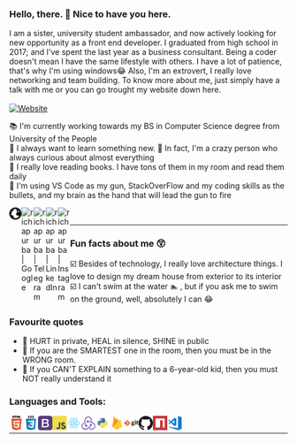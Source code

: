 ### Hello, there. 👋 Nice to have you here.<br/>
I am a sister, university student ambassador, and now actively looking for new opportunity as a front end developer. I graduated from high school in 2017; and I've spent the last year as a business consultant. Being a coder doesn't mean I have the same lifestyle with others. I have a lot of patience, that's why I'm using windows😂 Also, I'm an extrovert, I really love networking and team building. To know more about me, just simply have a talk with me or you can go trought my website down here.<br/><br/>
[![Website](https://img.shields.io/website?label=richa.rf.gd&style=for-the-badge&url=https%3A%2F%2Fricha.rf.gd)](https://richa.rf.gd)

📚 I'm currently working towards my BS in Computer Science degree from University of the People<br/>
💎 I always want to learn something new. 🔬 In fact, I'm a crazy person who always curious about almost everything<br/>
📖 I really love reading books. I have tons of them in my room and read them daily<br/>
🔫 I'm using VS Code as my gun, StackOverFlow and my coding skills as the bullets, and my brain as the hand that will lead the gun to fire<br/>

[<img align="left" alt="richapurba.github.io" width="22px" src="https://raw.githubusercontent.com/iconic/open-iconic/master/svg/globe.svg" />](https://richapurba.github.io)
[<img align="left" alt="richapurba | Google" width="22px" src="https://cdn.jsdelivr.net/npm/simple-icons@v3/icons/google.svg" />](mailto:richathorne@gmail.com)
[<img align="left" alt="richapurba | Telegram" width="22px" src="https://cdn.jsdelivr.net/npm/simple-icons@v3/icons/telegram.svg" />](https://t.co/richapurba)
[<img align="left" alt="richapurba | LinkedIn" width="22px" src="https://cdn.jsdelivr.net/npm/simple-icons@v3/icons/linkedin.svg" />](https://linkedin.com/in/ichapurba)
[<img align="left" alt="richapurba | Instagram" width="22px" src="https://cdn.jsdelivr.net/npm/simple-icons@v3/icons/instagram.svg" />](https://instagram.com/richaulivia)

<br />

---

### Fun facts about me 😲<br/>
☑️ Besides of technology, I really love architecture things. I love to design my dream house from exterior to its interior<br/>
☑️ I can't swim at the water 🏊 , but if you ask me to swim on the ground, well, absolutely I can 😂<br/>

### Favourite quotes
- 🌱 HURT in private, HEAL in silence, SHINE in public
- 🔭 If you are the SMARTEST one in the room, then you must be in the WRONG room.
- 👯 If you CAN'T EXPLAIN something to a 6-year-old kid, then you must NOT really understand it

### Languages and Tools:

[<img align="left" alt="HTML5" width="26px" src="https://raw.githubusercontent.com/github/explore/80688e429a7d4ef2fca1e82350fe8e3517d3494d/topics/html/html.png" />](https://richapurba.github.io)
[<img align="left" alt="CSS3" width="26px" src="https://raw.githubusercontent.com/github/explore/80688e429a7d4ef2fca1e82350fe8e3517d3494d/topics/css/css.png" />](https://richapurba.github.io)
[<img align="left" alt="Bootstrap" width="26px" src="https://raw.githubusercontent.com/github/explore/80688e429a7d4ef2fca1e82350fe8e3517d3494d/topics/bootstrap/bootstrap.png" />](https://richapurba.hashnode.dev)
[<img align="left" alt="JavaScript" width="26px" src="https://raw.githubusercontent.com/github/explore/80688e429a7d4ef2fca1e82350fe8e3517d3494d/topics/javascript/javascript.png" />](https://richapurba.github.io)
[<img align="left" alt="React" width="26px" src="https://raw.githubusercontent.com/github/explore/80688e429a7d4ef2fca1e82350fe8e3517d3494d/topics/react/react.png" />](https://richapurba.github.io)
[<img align="left" alt="Redux" width="26px" src="https://raw.githubusercontent.com/github/explore/80688e429a7d4ef2fca1e82350fe8e3517d3494d/topics/redux/redux.png" />](https://richapurba.github.io)
[<img align="left" alt="Python" width="26px" src="https://raw.githubusercontent.com/github/explore/80688e429a7d4ef2fca1e82350fe8e3517d3494d/topics/python/python.png" />](https://richapurba.github.io)
[<img align="left" alt="React" width="26px" src="https://raw.githubusercontent.com/github/explore/80688e429a7d4ef2fca1e82350fe8e3517d3494d/topics/firebase/firebase.png" />](https://richapurba.github.io)
[<img align="left" alt="Git" width="26px" src="https://raw.githubusercontent.com/github/explore/80688e429a7d4ef2fca1e82350fe8e3517d3494d/topics/git/git.png" />](https://richapurba.github.io)
[<img align="left" alt="GitHub" width="26px" src="https://raw.githubusercontent.com/github/explore/78df643247d429f6cc873026c0622819ad797942/topics/github/github.png" />](https://richapurba.github.io)
[<img align="left" alt="npm" width="26px" src="https://raw.githubusercontent.com/github/explore/80688e429a7d4ef2fca1e82350fe8e3517d3494d/topics/npm/npm.png" />](https://richapurba.github.io)
[<img align="left" alt="Visual Studio Code" width="26px" src="https://raw.githubusercontent.com/github/explore/80688e429a7d4ef2fca1e82350fe8e3517d3494d/topics/visual-studio-code/visual-studio-code.png" />](https://richapurba.github.io)

<br />

---

<!--
**richapurba/richapurba** is a ✨ _special_ ✨ repository because its `README.md` (this file) appears on your GitHub profile.

Here are some ideas to get you started:

- 🔭 I’m currently working on ...
- 🌱 I’m currently learning ...
- 👯 I’m looking to collaborate on ...
- 🤔 I’m looking for help with ...
- 💬 Ask me about ...
- 📫 How to reach me: ...
- 😄 Pronouns: ...
- ⚡ Fun fact: ...
-->
